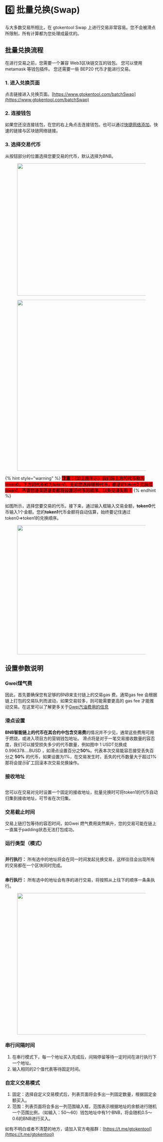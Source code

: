# 6️⃣ 批量兑换(Swap)

与大多数交易所相比，在 gtokentool Swap 上进行交易非常容易。您不会被滑点所限制，所有计算都为您处理成最优的。

## 批量兑换流程 <a href="#kai-shi-jiao-yi" id="kai-shi-jiao-yi"></a>

在进行交易之前，您需要一个兼容 Web3区块链交互的钱包。 您可以使用metamask 等钱包插件。 您还需要一些 BEP20 代币才能进行交易。

### 1. 进入兑换页面

点击链接进入兑换页面。[https://www.gtokentool.com/batchSwap](https://www.gtokentool.com/batchSwap)

### 2. 连接钱包

如果您还没连接钱包，在您的右上角点击连接钱包。也可以通过[快捷网络添加](https://www.gtokentool.com)。快速的链接与区块链网络链接。

### 3. 选择交易代币

从按钮部分的位置选择您要交易的代币，默认选择为BNB。

<div align="center"><figure><img src="../.gitbook/assets/image (9).png" alt="" width="436"><figcaption></figcaption></figure></div>

<figure><img src="../.gitbook/assets/image (10).png" alt="" width="563"><figcaption></figcaption></figure>

{% hint style="warning" %}
<mark style="background-color:red;">**注意：**</mark><mark style="background-color:red;">（如上图所示）我们将上方的代币称为token0，下方的代币称为token1，无论您选择哪种代币，都是将token0 兑换成 token1。不管您是买还是卖都将设置好代币的顺序。以免兑换失败！</mark>
{% endhint %}

如图所示，选择您要交易的代币。接下来，通过输入框输入交易金额，**token0**代币输入1个金额。您的**token1**代币金额将自动估算，始终要记住通过token0=>token1的兑换顺序。

<figure><img src="../.gitbook/assets/image (12).png" alt="" width="426"><figcaption></figcaption></figure>

## 设置参数说明 <a href="#she-zhi-can-shu-shuo-ming" id="she-zhi-can-shu-shuo-ming"></a>

### **Gwei煤气费**

因此，首先要确保您有足够的BNB来支付链上的交易gas 费。通常gas fee 会根据链上打包的交易队列而波动，如果交易较多，则可能需要更高的 gas fee 才能推动交易。在这里可以了解更多关于[Gwei汽油费用的信息](https://academy.binance.com/en/glossary/gas)

### **滑点设置**

**BNB智能链上的代币在其合约中包含交易费**的情况并不少见，通常这些费用可用于燃烧，或进入项目方的营销钱包地址。 滑点将是对于一笔交易接收数量的容忍度，我们可以接受损失多少的代币数量，例如图中 1 USDT兑换成 0.996378....BUSD ，如滑点设置百分之**50%**。代表本次交易能容忍接受丢失百分之 **50%** 的代币，如果设置为1%，在交易发生时，丢失的代币数量大于超过1%那将会提示矿工回滚本次交易兑换操作。

### **接收地址**

<figure><img src="../.gitbook/assets/image (14).png" alt=""><figcaption></figcaption></figure>

您可以在交易对兑时设置一个固定的接收地址，批量兑换时可将token1的代币自动归集到接收地址，可节省在次归集。

### **交易截止时间**

交易上链打包等待的容忍时间，如Gwei 燃气费用突然飙升，您的交易可能在链上一直属于padding状态无法打包成功。

### **运行类型（模式）**

<figure><img src="../.gitbook/assets/image (15).png" alt=""><figcaption></figcaption></figure>

**并行执行：** 所有选中的地址将会在同一时间发起兑换交易，这样往往会出现所有的交易都在一个区块同时完成。

<figure><img src="../.gitbook/assets/image (16).png" alt=""><figcaption></figcaption></figure>

**串行执行：** 所有选中的地址会有序的进行交易，将按照从上往下的顺序一条条执行。

<figure><img src="../.gitbook/assets/image (17).png" alt="" width="466"><figcaption></figcaption></figure>

### **串行间隔时间**

1. 在串行模式下，每一个地址买入完成后，间隔停留等待一定时间在进行执行下一个地址。
2. 输入相同的2个值代表等待固定时间。

### **自定义交易模式**

1. 固定：选择自定义交易模式后，列表页面将会多出一列固定数量，根据固定金额买入。
2. 范围：列表页面将会多出一列范围输入框，范围表示根据地址的余额进行随机一个范围比例，（如输入：50～60）钱包地址中有1个BNB，将会随机0.5～0.6的BNB进行买入。



如有不明白或者不清楚的地方，请加入官方电报群：[https://t.me/gtokentool](https://t.me/gtokentool)
